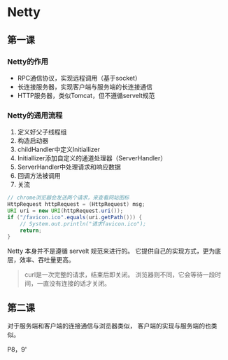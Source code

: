 # Netty

## 第一课

### Netty的作用
- RPC通信协议，实现远程调用（基于socket）
- 长连接服务器，实现客户端与服务端的长连接通信
- HTTP服务器，类似Tomcat，但不遵循servelt规范


### Netty的通用流程
1. 定义好父子线程组
2. 构造启动器
3. childHandler中定义Initiallizer
4. Initiallizer添加自定义的通道处理器（ServerHandler）
5. ServerHandler中处理请求和响应数据
6. 回调方法被调用
6. 关流

```java
// chrome浏览器会发送两个请求，来查看网站图标
HttpRequest httpRequest = (HttpRequest) msg;
URI uri = new URI(httpRequest.uri());
if ("/favicon.ico".equals(uri.getPath())) {
    // System.out.println("请求favicon.ico");
    return;
}
```

Netty 本身并不是遵循 servelt 规范来进行的。
它提供自己的实现方式，更为底层，效率、吞吐量更高。




>curl是一次完整的请求，结束后即关闭。
浏览器则不同，它会等待一段时间，一直没有连接的话才关闭。


## 第二课
对于服务端和客户端的连接通信与浏览器类似，
客户端的实现与服务端的也类似。



P8，9'




